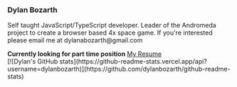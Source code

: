 <div>
  <h3>Dylan Bozarth </h3>
  <p>Self taught JavaScript/TypeScript developer. Leader of the Andromeda project to create a browser based 4x space game. If you're interested please email me at dylanabozarth@gmail.com</p>
    <b>Currently looking for part time position</b> 
  <a href="https://docs.google.com/document/d/15Rdz7IGTFSxe1FPocv8GHkmkAh-g9mG1OiBHwY11a5o/edit?usp=sharing">My Resume</a> 

</div>
[![Dylan's GitHub stats](https://github-readme-stats.vercel.app/api?username=dylanbozarth)](https://github.com/dylanbozarth/github-readme-stats)
